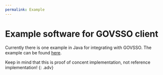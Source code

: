 ```yaml
---
permalink: Example
---
```


# Example software for GOVSSO client

Currently there is one example in Java for integrating with GOVSSO. The example can be found [here](https://github.com/e-gov/GOVSSO-Client/).

Keep in mind that this is proof of concent implementation, not reference implementation!
{: .adv}
